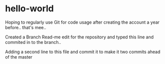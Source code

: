 # hello-world
Hoping to regularly use Git for code usage after creating the account a year before.. that's mee..

Created a Branch Read-me edit for the repository and typed this line and commited in to the branch.. 

Adding a second line to this file and commit it to make it  two commits ahead of the master

